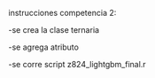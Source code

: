 instrucciones competencia 2:

-se crea la clase ternaria

-se agrega atributo

-se corre script z824_lightgbm_final.r
